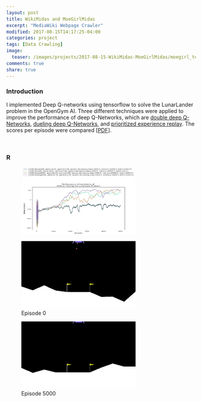 ```yaml
---
layout: post
title: WikiMidas and MoeGirlMidas
excerpt: "MediaWiki Webpage Crawler"
modified: 2017-08-15T14:17:25-04:00
categories: project
tags: [Data Crawling]
image:
  teaser: /images/projects/2017-08-15-WikiMidas-MoeGirlMidas/moegirl_teaser.png
comments: true
share: true
---
```


### Introduction

I implemented Deep Q-networks using tensorflow to solve the LunarLander problem in the OpenGym AI. Three different techniques were applied to improve the performance of deep Q-Networks, which are <a href ="https://arxiv.org/pdf/1509.06461.pdf">double deep Q-Networks</a>, 
<a href ="https://arxiv.org/pdf/1511.06581.pdf">dueling deep Q-Networks</a>, and <a href ="https://arxiv.org/pdf/1511.05952.pdf">prioritized experience replay</a>. The scores per episode were compared [<a href ="https://drive.google.com/open?id=1sDkJUoM2ZCd9DocFZo8siLoN_U7iI32J">PDF</a>].   

<br />


### R

<figure>
  <img src="/images/projects/lunarlander/algo_compare_per_ep.png" width="304" height="180">
</figure>
<figure>
  <img src="/images/projects/lunarlander/episode_0.gif" width="304" height="180">  
  <figcaption> Episode 0 </figcaption>
</figure>
<figure>
  <img src="/images/projects/lunarlander/episode_3000.gif" width="304" height="180">  
  <figcaption> Episode 5000 </figcaption>
</figure>



<!-- <div class = "titled-image">
<figure>
  <img src="{{ site.url }}/images/projects/2017-08-15-WikiMidas-MoeGirlMidas/midas.gif"/>
</figure>
</div> -->


